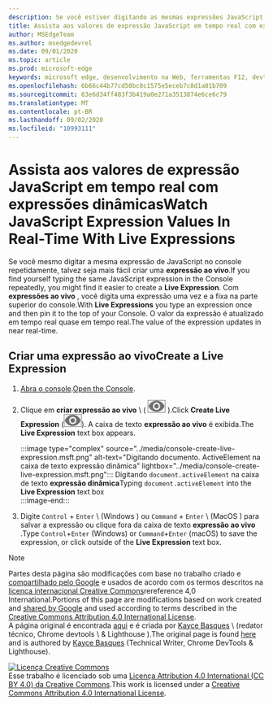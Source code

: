 ```yaml
---
description: Se você estiver digitando as mesmas expressões JavaScript no console repetidamente, experimente expressões dinâmicas em vez disso.
title: Assista aos valores de expressão JavaScript em tempo real com expressões dinâmicas
author: MSEdgeTeam
ms.author: msedgedevrel
ms.date: 09/01/2020
ms.topic: article
ms.prod: microsoft-edge
keywords: microsoft edge, desenvolvimento na Web, ferramentas F12, devtools
ms.openlocfilehash: 6b66c44b77cd50bc0c1575e5eceb7c8d1a01b709
ms.sourcegitcommit: 63e6d34ff483f3b419a0e271a3513874e6ce6c79
ms.translationtype: MT
ms.contentlocale: pt-BR
ms.lasthandoff: 09/02/2020
ms.locfileid: "10993111"
---
```

<!-- Copyright Kayce Basques 

   Licensed under the Apache License, Version 2.0 (the "License");
   you may not use this file except in compliance with the License.
   You may obtain a copy of the License at

       https://www.apache.org/licenses/LICENSE-2.0

   Unless required by applicable law or agreed to in writing, software
   distributed under the License is distributed on an "AS IS" BASIS,
   WITHOUT WARRANTIES OR CONDITIONS OF ANY KIND, either express or implied.
   See the License for the specific language governing permissions and
   limitations under the License.  -->





# <span data-ttu-id="a7de7-104">Assista aos valores de expressão JavaScript em tempo real com expressões dinâmicas</span><span class="sxs-lookup"><span data-stu-id="a7de7-104">Watch JavaScript Expression Values In Real-Time With Live Expressions</span></span>   

  

<span data-ttu-id="a7de7-105">Se você mesmo digitar a mesma expressão de JavaScript no console repetidamente, talvez seja mais fácil criar uma **expressão ao vivo**.</span><span class="sxs-lookup"><span data-stu-id="a7de7-105">If you find yourself typing the same JavaScript expression in the Console repeatedly, you might find it easier to create a **Live Expression**.</span></span>  <span data-ttu-id="a7de7-106">Com **expressões ao vivo** , você digita uma expressão uma vez e a fixa na parte superior do console.</span><span class="sxs-lookup"><span data-stu-id="a7de7-106">With **Live Expressions** you type an expression once and then pin it to the top of your Console.</span></span>  <span data-ttu-id="a7de7-107">O valor da expressão é atualizado em tempo real quase em tempo real.</span><span class="sxs-lookup"><span data-stu-id="a7de7-107">The value of the expression updates in near real-time.</span></span>  

## <span data-ttu-id="a7de7-108">Criar uma expressão ao vivo</span><span class="sxs-lookup"><span data-stu-id="a7de7-108">Create a Live Expression</span></span>   

1.  <span data-ttu-id="a7de7-109">[Abra o console][DevToolsConsoleReferenceOpenConsole].</span><span class="sxs-lookup"><span data-stu-id="a7de7-109">[Open the Console][DevToolsConsoleReferenceOpenConsole].</span></span>  
1.  <span data-ttu-id="a7de7-110">Clique em **criar expressão ao vivo** \ ( ![ criar expressão ao vivo ][ImageCreateLiveExpressionIcon] \).</span><span class="sxs-lookup"><span data-stu-id="a7de7-110">Click **Create Live Expression** \(![Create Live Expression][ImageCreateLiveExpressionIcon]\).</span></span>  <span data-ttu-id="a7de7-111">A caixa de texto **expressão ao vivo** é exibida.</span><span class="sxs-lookup"><span data-stu-id="a7de7-111">The **Live Expression** text box appears.</span></span>  
    
    :::image type="complex" source="../media/console-create-live-expression.msft.png" alt-text="Digitando documento. ActiveElement na caixa de texto expressão dinâmica" lightbox="../media/console-create-live-expression.msft.png":::
       <span data-ttu-id="a7de7-113">Digitando `document.activeElement` na caixa de texto **expressão dinâmica**</span><span class="sxs-lookup"><span data-stu-id="a7de7-113">Typing `document.activeElement` into the **Live Expression** text box</span></span>  
    :::image-end:::  
    
1.  <span data-ttu-id="a7de7-114">Digite `Control` + `Enter` \ (Windows \) ou `Command` + `Enter` \ (MacOS \) para salvar a expressão ou clique fora da caixa de texto **expressão ao vivo** .</span><span class="sxs-lookup"><span data-stu-id="a7de7-114">Type `Control`+`Enter` \(Windows\) or `Command`+`Enter` \(macOS\) to save the expression, or click outside of the **Live Expression** text box.</span></span>  

<!--todo: add reference open console (open the console) section when available  -->  

 



<!-- image links -->  

[ImageCreateLiveExpressionIcon]: ../media/create-live-expression-icon.msft.png  

<!-- links -->  

[DevToolsConsoleReferenceOpenConsole]: ./reference.md#open-the-console "Abrir o console-referência do console | Documentos da Microsoft"  

> [!NOTE]
> <span data-ttu-id="a7de7-116">Partes desta página são modificações com base no trabalho criado e [compartilhado pelo Google][GoogleSitePolicies] e usados de acordo com os termos descritos na [licença internacional Creative Commons][CCA4IL]rereference 4,0 International.</span><span class="sxs-lookup"><span data-stu-id="a7de7-116">Portions of this page are modifications based on work created and [shared by Google][GoogleSitePolicies] and used according to terms described in the [Creative Commons Attribution 4.0 International License][CCA4IL].</span></span>  
> <span data-ttu-id="a7de7-117">A página original é encontrada [aqui](https://developers.google.com/web/tools/chrome-devtools/console/live-expressions) e é criada por [Kayce Basques][KayceBasques] \ (redator técnico, Chrome devtools \ & Lighthouse \).</span><span class="sxs-lookup"><span data-stu-id="a7de7-117">The original page is found [here](https://developers.google.com/web/tools/chrome-devtools/console/live-expressions) and is authored by [Kayce Basques][KayceBasques] \(Technical Writer, Chrome DevTools \& Lighthouse\).</span></span>  

[![Licença Creative Commons][CCby4Image]][CCA4IL]  
<span data-ttu-id="a7de7-119">Esse trabalho é licenciado sob uma [Licença Attribution 4.0 International (CC BY 4.0) da Creative Commons][CCA4IL].</span><span class="sxs-lookup"><span data-stu-id="a7de7-119">This work is licensed under a [Creative Commons Attribution 4.0 International License][CCA4IL].</span></span>  

[CCA4IL]: https://creativecommons.org/licenses/by/4.0  
[CCby4Image]: https://i.creativecommons.org/l/by/4.0/88x31.png  
[GoogleSitePolicies]: https://developers.google.com/terms/site-policies  
[KayceBasques]: https://developers.google.com/web/resources/contributors/kaycebasques  
